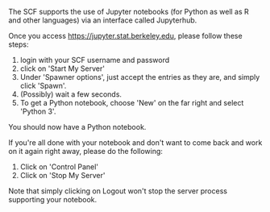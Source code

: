 The SCF supports the use of Jupyter notebooks (for Python as well as R and other languages) via an interface called Jupyterhub.

Once you access https://jupyter.stat.berkeley.edu, please follow these steps:

 1) login with your SCF username and password
 2) click on 'Start My Server'
 3) Under 'Spawner options', just accept the entries as they are, and simply click 'Spawn'.
 4) (Possibly) wait a few seconds.
 5) To get a Python notebook, choose 'New' on the far right and select 'Python 3'.

You should now have a Python notebook.

If you're all done with your notebook and don't want to come back and work on it again right away, please do the following:

 1) Click on 'Control Panel'
 2) Click on 'Stop My Server'

Note that simply clicking on Logout won't stop the server process supporting your notebook. 
